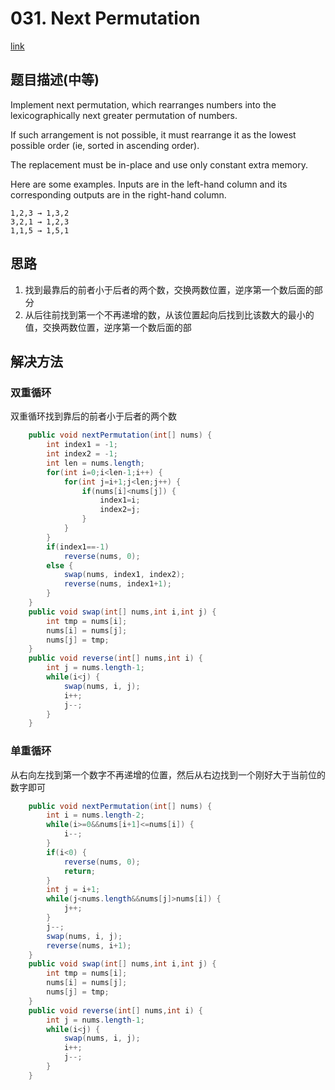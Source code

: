 # 031. Next Permutation
[link](https://leetcode-cn.com/problems/next-permutation/)

## 题目描述\(中等\)

Implement next permutation, which rearranges numbers into the lexicographically next greater permutation of numbers.

If such arrangement is not possible, it must rearrange it as the lowest possible order \(ie, sorted in ascending order\).

The replacement must be in-place and use only constant extra memory.

Here are some examples. Inputs are in the left-hand column and its corresponding outputs are in the right-hand column.

```
1,2,3 → 1,3,2
3,2,1 → 1,2,3
1,1,5 → 1,5,1
```

## 思路

1. 找到最靠后的前者小于后者的两个数，交换两数位置，逆序第一个数后面的部分
2. 从后往前找到第一个不再递增的数，从该位置起向后找到比该数大的最小的值，交换两数位置，逆序第一个数后面的部

## 解决方法

### 双重循环

双重循环找到靠后的前者小于后者的两个数

```java
    public void nextPermutation(int[] nums) {
        int index1 = -1;
        int index2 = -1;
        int len = nums.length;
        for(int i=0;i<len-1;i++) {
            for(int j=i+1;j<len;j++) {
                if(nums[i]<nums[j]) {
                    index1=i;
                    index2=j;
                }
            }
        }
        if(index1==-1)
            reverse(nums, 0);
        else {
            swap(nums, index1, index2);
            reverse(nums, index1+1);
        }
    }
    public void swap(int[] nums,int i,int j) {
        int tmp = nums[i];
        nums[i] = nums[j];
        nums[j] = tmp;
    }
    public void reverse(int[] nums,int i) {
        int j = nums.length-1;
        while(i<j) {
            swap(nums, i, j);
            i++;
            j--;
        }
    }
```

### 单重循环

从右向左找到第一个数字不再递增的位置，然后从右边找到一个刚好大于当前位的数字即可

```java
    public void nextPermutation(int[] nums) {
        int i = nums.length-2;
        while(i>=0&&nums[i+1]<=nums[i]) {
            i--;
        }
        if(i<0) {
            reverse(nums, 0);
            return;
        }
        int j = i+1;
        while(j<nums.length&&nums[j]>nums[i]) {
            j++;
        }
        j--;
        swap(nums, i, j);
        reverse(nums, i+1);
    }
    public void swap(int[] nums,int i,int j) {
        int tmp = nums[i];
        nums[i] = nums[j];
        nums[j] = tmp;
    }
    public void reverse(int[] nums,int i) {
        int j = nums.length-1;
        while(i<j) {
            swap(nums, i, j);
            i++;
            j--;
        }
    }
```



